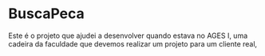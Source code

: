 # BuscaPeca
Este é o projeto que ajudei a desenvolver quando estava no AGES I, uma cadeira da faculdade que devemos realizar um projeto para um cliente real,
